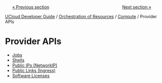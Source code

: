 <p align='center'>
<a href='/docs/developer-guide/orchestration/compute/license.md'>« Previous section</a>
&nbsp;&nbsp;&nbsp;&nbsp;&nbsp;&nbsp;&nbsp;&nbsp;&nbsp;&nbsp;&nbsp;&nbsp;&nbsp;&nbsp;&nbsp;&nbsp;&nbsp;&nbsp;&nbsp;&nbsp;&nbsp;&nbsp;&nbsp;&nbsp;&nbsp;&nbsp;&nbsp;&nbsp;&nbsp;&nbsp;&nbsp;&nbsp;&nbsp;&nbsp;&nbsp;&nbsp;&nbsp;&nbsp;&nbsp;&nbsp;&nbsp;&nbsp;&nbsp;&nbsp;&nbsp;&nbsp;&nbsp;&nbsp;&nbsp;&nbsp;&nbsp;&nbsp;&nbsp;&nbsp;&nbsp;&nbsp;&nbsp;&nbsp;&nbsp;&nbsp;<a href='/docs/developer-guide/orchestration/compute/providers/jobs/ingoing.md'>Next section »</a>
</p>


[UCloud Developer Guide](/docs/developer-guide/README.md) / [Orchestration of Resources](/docs/developer-guide/orchestration/README.md) / [Compute](/docs/developer-guide/orchestration/compute/README.md) / Provider APIs
# Provider APIs

 - [Jobs](/docs/developer-guide/orchestration/compute/providers/jobs/README.md)
 - [Shells](/docs/developer-guide/orchestration/compute/providers/shells.md)
 - [Public IPs (NetworkIP)](/docs/developer-guide/orchestration/compute/providers/ips/README.md)
 - [Public Links (Ingress)](/docs/developer-guide/orchestration/compute/providers/ingress/README.md)
 - [Software Licenses](/docs/developer-guide/orchestration/compute/providers/licenses/README.md)
